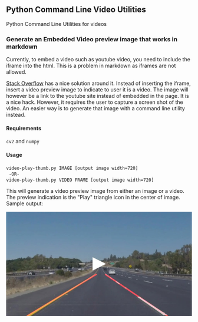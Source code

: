 ## Python Command Line Video Utilities

Python Command Line Utilities for videos

### Generate an Embedded Video preview image that works in markdown

Currently, to embed a video such as youtube video, you need to include the iframe into the html. This is a problem in markdown as iframes are not allowed.

[Stack Overflow](https://stackoverflow.com/questions/11804820/embed-a-youtube-video) has a nice solution around it. Instead of inserting the iframe, insert a video preview image to indicate to user it is a video. The image will however be a link to the youtube site instead of embedded in the page. It is a nice hack. However, it requires the user to capture a screen shot of the video.  An easier way is to generate that image with a command line utility instead.

#### Requirements
`cv2` and `numpy`

#### Usage
``` 
video-play-thumb.py IMAGE [output image width=720]
 -OR-
video-play-thumb.py VIDEO FRAME [output image width=720]
```

This will generate a video preview image from either an image or a video. The preview indication is the "Play" triangle icon in the center of image. Sample output:

![](assets/out-yellow-720thumb.jpg "Embedded Video Preview Image")

